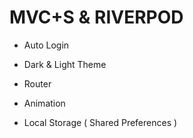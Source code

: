 #  MVC+S & RIVERPOD

- Auto Login

- Dark & Light Theme
  
- Router
  
- Animation

- Local Storage ( Shared Preferences )
